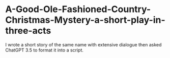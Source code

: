 # A-Good-Ole-Fashioned-Country-Christmas-Mystery-a-short-play-in-three-acts
I wrote a short story of the same name with extensive dialogue then asked ChatGPT 3.5 to format it into a script. 
